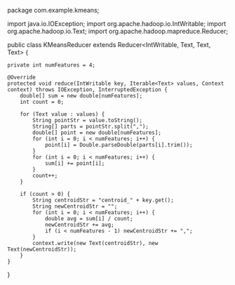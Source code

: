 package com.example.kmeans;

import java.io.IOException;
import org.apache.hadoop.io.IntWritable;
import org.apache.hadoop.io.Text;
import org.apache.hadoop.mapreduce.Reducer;

public class KMeansReducer extends Reducer<IntWritable, Text, Text, Text> {

    private int numFeatures = 4;

    @Override
    protected void reduce(IntWritable key, Iterable<Text> values, Context context) throws IOException, InterruptedException {
        double[] sum = new double[numFeatures];
        int count = 0;

        for (Text value : values) {
            String pointStr = value.toString();
            String[] parts = pointStr.split(",");
            double[] point = new double[numFeatures];
            for (int i = 0; i < numFeatures; i++) {
                point[i] = Double.parseDouble(parts[i].trim());
            }
            for (int i = 0; i < numFeatures; i++) {
                sum[i] += point[i];
            }
            count++;
        }

        if (count > 0) {
            String centroidStr = "centroid_" + key.get();
            String newCentroidStr = "";
            for (int i = 0; i < numFeatures; i++) {
                double avg = sum[i] / count;
                newCentroidStr += avg;
                if (i < numFeatures - 1) newCentroidStr += ",";
            }
            context.write(new Text(centroidStr), new Text(newCentroidStr));
        }
    }
}
